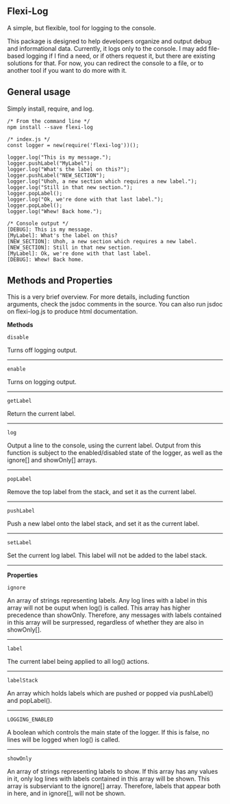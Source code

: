 Flexi-Log
--
A simple, but flexible, tool for logging to the console.

This package is designed to help developers organize and output debug and informational data. Currently, it logs only to the console. I may add file-based logging if I find a need, or if others request it, but there are existing solutions for that. For now, you can redirect the console to a file, or to another tool if you want to do more with it.

General usage
--
Simply install, require, and log.

```
/* From the command line */
npm install --save flexi-log
```

```
/* index.js */
const logger = new(require('flexi-log'))();

logger.log("This is my message.");
logger.pushLabel("MyLabel");
logger.log("What's the label on this?");
logger.pushLabel("NEW_SECTION");
logger.log("Uhoh, a new section which requires a new label.");
logger.log("Still in that new section.");
logger.popLabel();
logger.log("Ok, we're done with that last label.");
logger.popLabel();
logger.log("Whew! Back home.");
```

```
/* Console output */
[DEBUG]: This is my message.
[MyLabel]: What's the label on this?
[NEW_SECTION]: Uhoh, a new section which requires a new label.
[NEW_SECTION]: Still in that new section.
[MyLabel]: Ok, we're done with that last label.
[DEBUG]: Whew! Back home.
```

Methods and Properties
--

This is a very brief overview. For more details, including function arguments, check the jsdoc comments in the source. You can also run jsdoc on flexi-log.js to produce html documentation.

**Methods**

```disable```

Turns off logging output.

----

```enable```

Turns on logging output.

----

```getLabel```

Return the current label.

----

```log```

Output a line to the console, using the current label. Output from this function is subject to the enabled/disabled state of the logger, as well as the ignore[] and showOnly[] arrays.

----

```popLabel```

Remove the top label from the stack, and set it as the current label.

----

```pushLabel```

Push a new label onto the label stack, and set it as the current label.

----

```setLabel```

Set the current log label. This label will not be added to the label stack.

----



**Properties**

```ignore```

An array of strings representing labels. Any log lines with a label in this array will not be ouput when log() is called. This array has higher precedence than showOnly. Therefore, any messages with labels contained in this array will be surpressed, regardless of whether they are also in showOnly[].

----

```label```

The current label being applied to all log() actions.

----

```labelStack```

An array which holds labels which are pushed or popped via pushLabel() and popLabel().

----

```LOGGING_ENABLED```

A boolean which controls the main state of the logger. If this is false, no lines will be logged when log() is called.

----

```showOnly```

An array of strings representing labels to show. If this array has any values in it, only log lines with labels contained in this array will be shown. This array is subserviant to the ignore[] array. Therefore, labels that appear both in here, and in ignore[], will not be shown.
